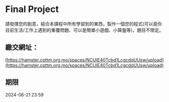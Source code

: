 # Final Project
請發揮您的創意，結合本課程中所有學習到的東西，製作一個您的程式(可以是你目前生活/工作上遇到的重覆問題、可以是簡單小遊戲、小算盤等)，題目不限定。

## 繳交網址：
[https://hamster.cpttm.org.mo/spaces/NCUIE40Tcbd1LcgcdqUUsw/upload](https://hamster.cpttm.org.mo/spaces/NCUIE40Tcbd1LcgcdqUUsw/upload)

## 期限
2024-06-21 23:59